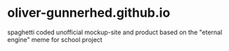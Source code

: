 # oliver-gunnerhed.github.io

spaghetti coded unofficial mockup-site and product based on the "eternal engine" meme for school project
